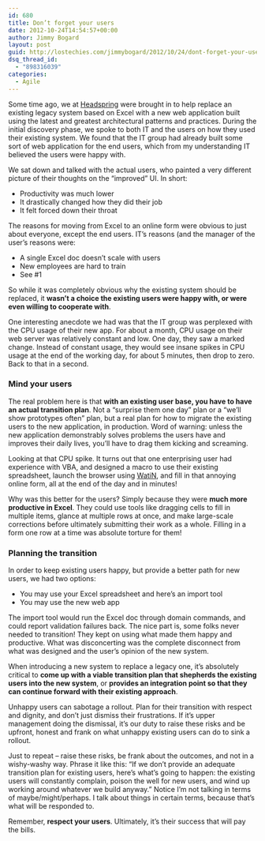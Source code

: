 ```yaml
---
id: 680
title: Don’t forget your users
date: 2012-10-24T14:54:57+00:00
author: Jimmy Bogard
layout: post
guid: http://lostechies.com/jimmybogard/2012/10/24/dont-forget-your-users/
dsq_thread_id:
  - "898316039"
categories:
  - Agile
---
```

Some time ago, we at [Headspring](http://www.headspring.com/) were brought in to help replace an existing legacy system based on Excel with a new web application built using the latest and greatest architectural patterns and practices. During the initial discovery phase, we spoke to both IT and the users on how they used their existing system. We found that the IT group had already built some sort of web application for the end users, which from my understanding IT believed the users were happy with.

We sat down and talked with the actual users, who painted a very different picture of their thoughts on the “improved” UI. In short:

  * Productivity was much lower
  * It drastically changed how they did their job
  * It felt forced down their throat

The reasons for moving from Excel to an online form were obvious to just about everyone, except the end users. IT’s reasons (and the manager of the user’s reasons were:

  * A single Excel doc doesn’t scale with users
  * New employees are hard to train
  * See #1

So while it was completely obvious why the existing system should be replaced, it **wasn’t a choice the existing users were happy with, or were even willing to cooperate with**.

One interesting anecdote we had was that the IT group was perplexed with the CPU usage of their new app. For about a month, CPU usage on their web server was relatively constant and low. One day, they saw a marked change. Instead of constant usage, they would see insane spikes in CPU usage at the end of the working day, for about 5 minutes, then drop to zero. Back to that in a second.

### Mind your users

The real problem here is that **with an existing user base, you have to have an actual transition plan**. Not a “surprise them one day” plan or a “we’ll show prototypes often” plan, but a real plan for how to migrate the existing users to the new application, in production. Word of warning: unless the new application demonstrably solves problems the users have and improves their daily lives, you’ll have to drag them kicking and screaming.

Looking at that CPU spike. It turns out that one enterprising user had experience with VBA, and designed a macro to use their existing spreadsheet, launch the browser using [WatiN](http://watin.org/), and fill in that annoying online form, all at the end of the day and in minutes!

Why was this better for the users? Simply because they were **much more productive in Excel**. They could use tools like dragging cells to fill in multiple items, glance at multiple rows at once, and make large-scale corrections before ultimately submitting their work as a whole. Filling in a form one row at a time was absolute torture for them!

### Planning the transition

In order to keep existing users happy, but provide a better path for new users, we had two options:

  * You may use your Excel spreadsheet and here’s an import tool
  * You may use the new web app

The import tool would run the Excel doc through domain commands, and could report validation failures back. The nice part is, some folks never needed to transition! They kept on using what made them happy and productive. What was disconcerting was the complete disconnect from what was designed and the user’s opinion of the new system.

When introducing a new system to replace a legacy one, it’s absolutely critical to **come up with a viable transition plan that shepherds the existing users into the new system**, or **provides an integration point so that they can continue forward with their existing approach**.

Unhappy users can sabotage a rollout. Plan for their transition with respect and dignity, and don’t just dismiss their frustrations. If it’s upper management doing the dismissal, it’s our duty to raise these risks and be upfront, honest and frank on what unhappy existing users can do to sink a rollout.

Just to repeat – raise these risks, be frank about the outcomes, and not in a wishy-washy way. Phrase it like this: “If we don’t provide an adequate transition plan for existing users, here’s what’s going to happen: the existing users will constantly complain, poison the well for new users, and wind up working around whatever we build anyway.” Notice I’m not talking in terms of maybe/might/perhaps. I talk about things in certain terms, because that’s what will be responded to.

Remember, **respect your users**. Ultimately, it’s their success that will pay the bills.